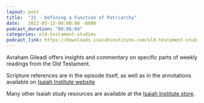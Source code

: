 ```yaml
---
layout: post
title:  "21 - Defining a Function of Patriarchy"
date:   2022-05-13-00:00:00 -0000
podcast_duration: "00:06:04"
categories: old-testament-studies
podcast_link: https://downloads.isaiahinstitute.com/old-testament-studies/II-OT-21.mp3
---
```

Avraham Gileadi offers insights and commentary on specific parts of weekly readings from the Old Testament.

Scripture references are in the episode itself, as well as in the annotations available on [Isaiah Institute website](https://isaiahinstitute.com/studies-in-the-old-testament/)

Many other Isaiah study resources are available at the [Isaiah Institute store](https://isaiahinstitute.com/store/).